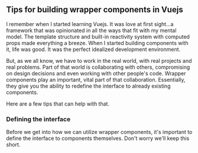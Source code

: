 ## Tips for building wrapper components in Vuejs

I remember when I started learning Vuejs. It was love at first sight...a framework that was opinionated in all the ways that fit with my mental model. The template structure and built-in reactivity system with computed props made everything a breeze. When I started building components with it, life was good. It was the perfect idealized development environment.

But, as we all know, we have to work in the real world, with real projects and real problems. Part of that world is collaborating with others, compromising on design decisions and even working with other people's code. Wrapper components play an important, vital part of that collaboration. Essentially, they give you the ability to redefine the interface to already existing components.

Here are a few tips that can help with that.

### Defining the interface

Before we get into how we can utilize wrapper components, it's important to define the interface to components themselves. Don't worry we'll keep this short.

